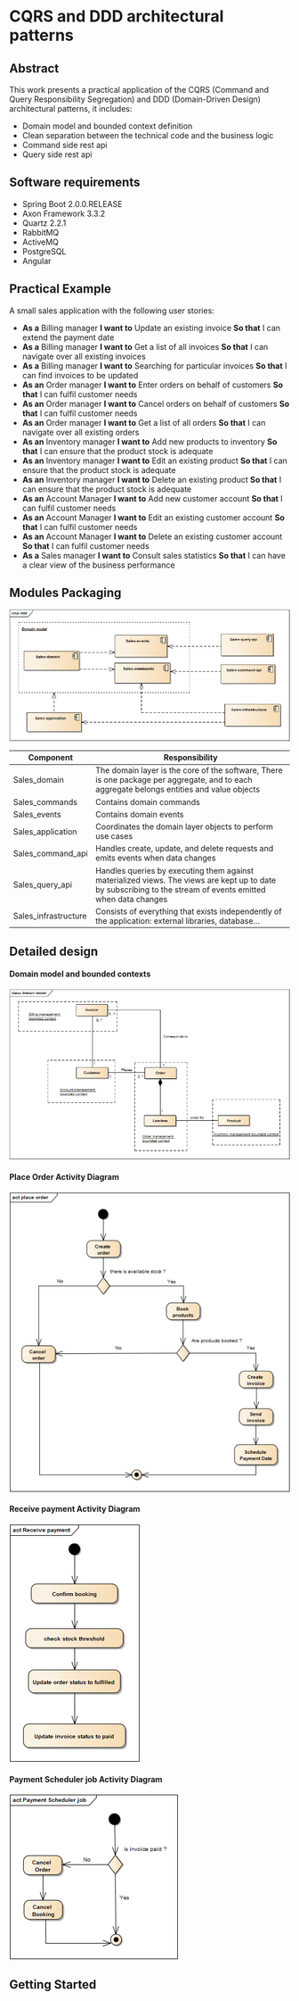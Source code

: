 # CQRS and DDD architectural patterns

## Abstract
This work presents a practical application of the CQRS (Command and Query Responsibility Segregation) and DDD (Domain-Driven Design) architectural patterns, it includes:  
*	Domain model and bounded context definition
*	Clean separation between the technical code and the business logic
*	Command side rest api
*	Query side rest api

## Software requirements
*	Spring Boot 2.0.0.RELEASE
*	Axon Framework 3.3.2
*	Quartz 2.2.1
* RabbitMQ
* ActiveMQ
*	PostgreSQL
*	Angular

## Practical Example
A small sales application with the following user stories: 
* **As a** Billing manager **I want to** Update an existing invoice **So that** I can extend the payment date
* **As a** Billing manager **I want to** Get a list of all invoices **So that** I can navigate over all existing invoices 
* **As a** Billing manager **I want to** Searching for particular invoices **So that** I can find invoices to be updated 
* **As an** Order manager **I want to** Enter orders on behalf of customers **So that** I can fulfil customer needs
* **As an** Order manager **I want to** Cancel orders on behalf of customers **So that** I can fulfil customer needs
* **As an** Order manager **I want to** Get a list of all orders **So that** I can navigate over all existing orders 
* **As an** Inventory manager	**I want to** Add new products to inventory **So that** I can ensure that the product stock is adequate 
* **As an** Inventory manager	**I want to** Edit an existing product **So that** I can ensure that the product stock is adequate
* **As an** Inventory manager	**I want to** Delete an existing product **So that** I can ensure that the product stock is adequate
* **As an** Account Manager **I want to** Add new customer account **So that** I can fulfil customer needs
* **As an** Account Manager **I want to** Edit an existing customer account **So that** I can fulfil customer needs
* **As an** Account Manager **I want to** Delete an existing customer account **So that** I can fulfil customer needs
* **As a** Sales manager **I want to** Consult sales statistics **So that** I can have a clear view of the business performance
## Modules Packaging
![](https://github.com/AfifBouzidi/CQRS_DDD/blob/master/Modules%20Packaging%20.png)

| Component  | Responsibility    |
| ------------ | ------------ |
|  Sales_domain  | The domain layer is the core of the software, There is one package per aggregate, and to each aggregate belongs entities and value objects   |
| Sales_commands   | Contains domain commands   |
|  Sales_events |  Contains domain events  |
| Sales_application       |   Coordinates the domain layer objects to perform use cases|
|   Sales_command_api|  Handles create, update, and delete requests and emits events when data changes |
|   Sales_query_api|  Handles queries by executing them against materialized views. The views are kept up to date by subscribing to the stream of events emitted when data changes |
| Sales_infrastructure  |  Consists of everything that exists independently of the application: external libraries, database… |

## Detailed design
#### Domain model and bounded contexts 
![](https://github.com/AfifBouzidi/CQRS_DDD/blob/master/domain%20model.png)
#### Place Order Activity Diagram
![](https://github.com/AfifBouzidi/CQRS_DDD/blob/master/place%20order%20.png)
#### Receive payment Activity Diagram
![](https://github.com/AfifBouzidi/CQRS_DDD/blob/master/Receive%20payment.png)
#### Payment Scheduler job Activity Diagram
![](https://github.com/AfifBouzidi/CQRS_DDD/blob/master/Payment%20Scheduler%20job%20.png)

## Getting Started
